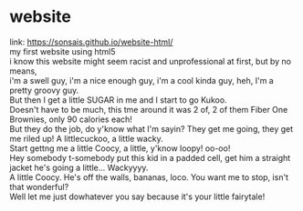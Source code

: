 # website  
link: https://sonsais.github.io/website-html/   
my first website using html5   
i know this website might seem racist and unprofessional at first, but by no means,   
i'm a swell guy, i'm a nice enough guy, i'm a cool kinda guy, heh, I'm a pretty groovy guy.   
But then I get a little SUGAR in me and I start to go Kukoo.   
Doesn't have to be much, this tme around it was 2 of, 2 of them Fiber One Brownies, only 90 calories each!   
But they do the job, do y'know what I'm sayin? They get me going, they get me riled up! A littlecuckoo, a little wacky.   
Start gettng me a little Coocy, a little, y'know loopy! oo-oo!   
Hey somebody t-somebody put this kid in a padded cell, get him a straight jacket he's going a little... Wackyyyy.   
A little Coocy. He's off the walls, bananas, loco. You want me to stop, isn't that wonderful?   
Well let me just dowhatever you say because it's your little fairytale!  
